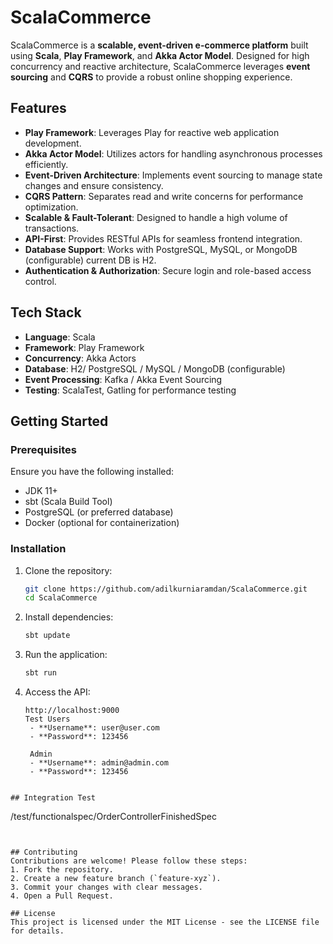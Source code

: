 # ScalaCommerce

ScalaCommerce is a **scalable, event-driven e-commerce platform** built using **Scala**, **Play Framework**, and **Akka Actor Model**. Designed for high concurrency and reactive architecture, ScalaCommerce leverages **event sourcing** and **CQRS** to provide a robust online shopping experience.

## Features
- **Play Framework**: Leverages Play for reactive web application development.
- **Akka Actor Model**: Utilizes actors for handling asynchronous processes efficiently.
- **Event-Driven Architecture**: Implements event sourcing to manage state changes and ensure consistency.
- **CQRS Pattern**: Separates read and write concerns for performance optimization.
- **Scalable & Fault-Tolerant**: Designed to handle a high volume of transactions.
- **API-First**: Provides RESTful APIs for seamless frontend integration.
- **Database Support**: Works with PostgreSQL, MySQL, or MongoDB (configurable) current DB is H2.
- **Authentication & Authorization**: Secure login and role-based access control.

## Tech Stack
- **Language**: Scala
- **Framework**: Play Framework
- **Concurrency**: Akka Actors
- **Database**: H2/ PostgreSQL / MySQL / MongoDB (configurable)
- **Event Processing**: Kafka / Akka Event Sourcing
- **Testing**: ScalaTest, Gatling for performance testing

## Getting Started

### Prerequisites
Ensure you have the following installed:
- JDK 11+
- sbt (Scala Build Tool)
- PostgreSQL (or preferred database)
- Docker (optional for containerization)

### Installation
1. Clone the repository:
   ```sh
   git clone https://github.com/adilkurniaramdan/ScalaCommerce.git
   cd ScalaCommerce
   ```
2. Install dependencies:
   ```sh
   sbt update
   ```
3. Run the application:
   ```sh
   sbt run
   ```
4. Access the API:
   ```
   http://localhost:9000
   Test Users
    - **Username**: user@user.com
    - **Password**: 123456
    
    Admin
    - **Username**: admin@admin.com
    - **Password**: 123456
  ```

## Integration Test
```
/test/functionalspec/OrderControllerFinishedSpec
```


## Contributing
Contributions are welcome! Please follow these steps:
1. Fork the repository.
2. Create a new feature branch (`feature-xyz`).
3. Commit your changes with clear messages.
4. Open a Pull Request.

## License
This project is licensed under the MIT License - see the LICENSE file for details.
